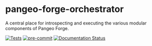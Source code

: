 # pangeo-forge-orchestrator
A central place for introspecting and executing the various modular components of Pangeo Forge.

[![Tests](https://github.com/pangeo-forge/pangeo-forge-orchestrator/actions/workflows/main.yaml/badge.svg)](https://github.com/pangeo-forge/pangeo-forge-orchestrator/actions/workflows/main.yaml)
[![pre-commit](https://github.com/pangeo-forge/pangeo-forge-orchestrator/actions/workflows/pre-commit.yaml/badge.svg)](https://github.com/pangeo-forge/pangeo-forge-orchestrator/actions/workflows/pre-commit.yaml)
[![Documentation Status](https://readthedocs.org/projects/pangeo-forge-orchestrator/badge/?version=latest)](https://pangeo-forge-orchestrator.readthedocs.io/en/latest/?badge=latest)
